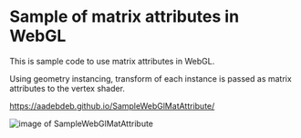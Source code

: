 # Sample of matrix attributes in WebGL

This is sample code to use matrix attributes in WebGL.

Using geometry instancing, transform of each instance is passed as matrix attributes to the vertex shader.

https://aadebdeb.github.io/SampleWebGlMatAttribute/

![image of SampleWebGlMatAttribute](https://user-images.githubusercontent.com/10070637/117113103-f88b3500-adc4-11eb-8816-ad10257637ae.PNG)